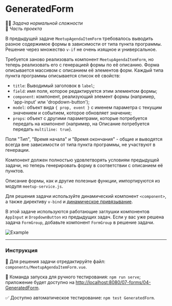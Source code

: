 # GeneratedForm

👷🏻 _Задача нормальной сложности_<br>
💼 _Часть проекта_

В предыдущей задаче `MeetupAgendaItemForm` требовалось выводить разное содержимое формы в зависимости от типа пункта программы. Решение через множество `v-if` не очень изящное и универсальное. 

Требуется заново реализовать компонент `MeetupAgendaItemForm`, но теперь реализовать его с генерацией формы по её описанию. Форма описывается массивом с описанием её элементов форм. Каждый типа пункта программы описывается список её свойств:
- `title`: Выводимый заголовок в `label`;
- `field`: имя поля, которое редактируется этим элементом формы;
- `component`: компонент, реализующий элемент формы (например, 'app-input' или 'dropdown-button');
- `model`: объект вида `{ prop, event }` с именем параметра с текущим значением и событием, которое обновляет значение;
- `props`: объект с другими параметрами, которые потребуется передать на компонент (например, на Описание потребуется передать `multiline: true`).

Поля "Тип", "Время начала" и "Время окончания" - общие и выводятся всегда вне зависимости от типа пункта программы, не участвуют в генерации.

Компонент должен полностью удовлетворять условиям предыдущей задачи, но теперь генерировать форму в соответствии с описанием её пунктов.

Описание формы, как и другие полезные функции, импортируются из модуля `meetup-service.js`.

Для решения задачи используйте динамический компонент `<component>`, а также директиву `v-bind` и [динамическое привязывание](https://vuejs.org/v2/guide/syntax.html#Dynamic-Arguments).

В этой задаче используются работающие заглушки компонентов `AppInput` и `DropdownButton` из предыдущих задач. Если у вас уже решена задача `FormGroup`, добавьте компонент `FormGroup` в решение задачи.

<img src="https://i.imgur.com/FXKhHQn.gif" alt="Example" />

---

### Инструкция

📝 Для решения задачи отредактируйте файл: `components/MeetupAgendaItemForm.vue`.

🚀 Команда запуска для ручного тестирования: `npm run serve`;<br>
приложение будет доступно на [http://localhost:8080/07-forms/04-GeneratedForm](http://localhost:8080/07-forms/04-GeneratedForm).

✅ Доступно автоматическое тестирование: `npm test GeneratedForm`.

